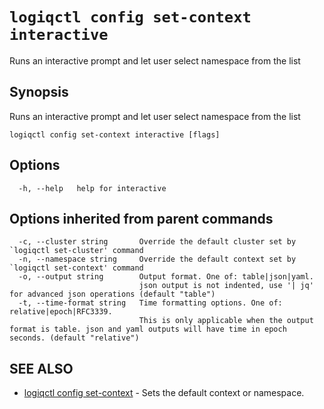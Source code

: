 # `logiqctl config set-context interactive`

Runs an interactive prompt and let user select namespace from the list

## Synopsis

Runs an interactive prompt and let user select namespace from the list

```text
logiqctl config set-context interactive [flags]
```

## Options

```text
  -h, --help   help for interactive
```

## Options inherited from parent commands

```text
  -c, --cluster string       Override the default cluster set by `logiqctl set-cluster' command
  -n, --namespace string     Override the default context set by `logiqctl set-context' command
  -o, --output string        Output format. One of: table|json|yaml. 
                             json output is not indented, use '| jq' for advanced json operations (default "table")
  -t, --time-format string   Time formatting options. One of: relative|epoch|RFC3339. 
                             This is only applicable when the output format is table. json and yaml outputs will have time in epoch seconds. (default "relative")
```

## SEE ALSO

* [logiqctl config set-context](/config/logiqctl_config_set-context)     - Sets the default context or namespace.

